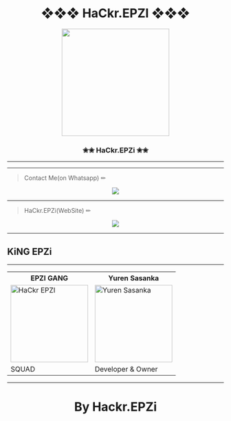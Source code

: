 <div align="center"><h1>❖❖❖ HaCkr.EPZI ❖❖❖</h1><a href="https://github.com/KING-MAHASONA-crew"><img src="https://i.ibb.co/YWGmZrD/hckr-epzi-3.png" width="250" height="250"></a><h3>✬✬ HaCkr.EPZi ✬✬</h3></div>


***




***
> Contact Me(on Whatsapp) ✏
<div align="center"><a href="http://wa.me/94759554531"><img src="https://img.shields.io/badge/Contact%20Me%20On%20Whatsapp-EPZI-success"></a></div>

---
> HaCkr.EPZi(WebSite) ✏
<div align="center"><a href="http://www.hackr-epzi.ml/"><img src="https://img.shields.io/badge/Website-hackr_epzi.ml-success"></a></div>

***
<div aline='center'><h2> KiNG EPZi </h2></div>

***


<table><tr><th>EPZI GANG</th><th> Yuren Sasanka </th></tr><td><a href="http://www.hackr-epzi.ml/"><img src="https://i.ibb.co/d4ZnCrb/hckrepzi4.png" width="180" alt="HaCkr EPZI"></a></td><td><a href="https://github.com/HaCkr-EPZI-public"><img src="https://i.ibb.co/1rrtcKR/Seeya-Airtel-20220217-092411.jpg" width="180" alt="Yuren Sasanka"></a></td></tr><tr><td>  SQUAD</td><td>Developer & Owner </td></tr></tr></table>


***
<div align="center"><h1>By Hackr.EPZi</h1><a href="http://www.hackr-epzi.ml/"></a></div>
